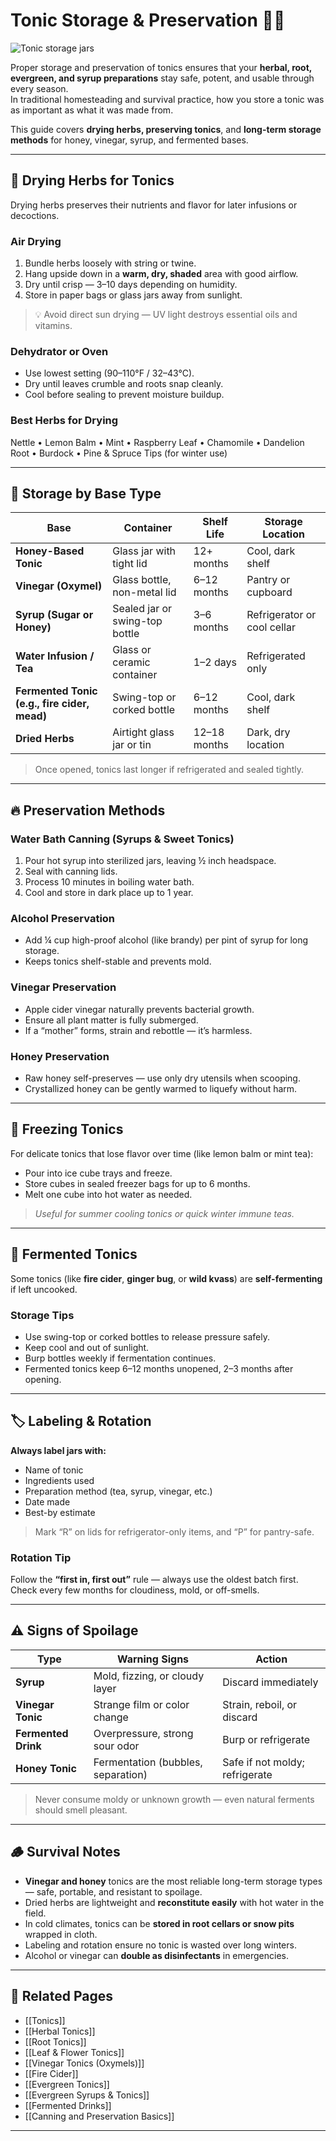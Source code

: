 # Tonic Storage & Preservation 🧴🌿

![Tonic storage jars](cookery/images/tonic_storage.jpg)

Proper storage and preservation of tonics ensures that your **herbal, root, evergreen, and syrup preparations** stay safe, potent, and usable through every season.  
In traditional homesteading and survival practice, how you store a tonic was as important as what it was made from.

This guide covers **drying herbs, preserving tonics**, and **long-term storage methods** for honey, vinegar, syrup, and fermented bases.

---

## 🌿 Drying Herbs for Tonics

Drying herbs preserves their nutrients and flavor for later infusions or decoctions.

### Air Drying
1. Bundle herbs loosely with string or twine.  
2. Hang upside down in a **warm, dry, shaded** area with good airflow.  
3. Dry until crisp — 3–10 days depending on humidity.  
4. Store in paper bags or glass jars away from sunlight.

> 💡 Avoid direct sun drying — UV light destroys essential oils and vitamins.

### Dehydrator or Oven
- Use lowest setting (90–110°F / 32–43°C).  
- Dry until leaves crumble and roots snap cleanly.  
- Cool before sealing to prevent moisture buildup.

### Best Herbs for Drying
Nettle • Lemon Balm • Mint • Raspberry Leaf • Chamomile • Dandelion Root • Burdock • Pine & Spruce Tips (for winter use)

---

## 🍯 Storage by Base Type

| Base | Container | Shelf Life | Storage Location |
|------|------------|-------------|------------------|
| **Honey-Based Tonic** | Glass jar with tight lid | 12+ months | Cool, dark shelf |
| **Vinegar (Oxymel)** | Glass bottle, non-metal lid | 6–12 months | Pantry or cupboard |
| **Syrup (Sugar or Honey)** | Sealed jar or swing-top bottle | 3–6 months | Refrigerator or cool cellar |
| **Water Infusion / Tea** | Glass or ceramic container | 1–2 days | Refrigerated only |
| **Fermented Tonic (e.g., fire cider, mead)** | Swing-top or corked bottle | 6–12 months | Cool, dark shelf |
| **Dried Herbs** | Airtight glass jar or tin | 12–18 months | Dark, dry location |

> Once opened, tonics last longer if refrigerated and sealed tightly.

---

## 🔥 Preservation Methods

### Water Bath Canning (Syrups & Sweet Tonics)
1. Pour hot syrup into sterilized jars, leaving ½ inch headspace.  
2. Seal with canning lids.  
3. Process 10 minutes in boiling water bath.  
4. Cool and store in dark place up to 1 year.

### Alcohol Preservation
- Add ¼ cup high-proof alcohol (like brandy) per pint of syrup for long storage.  
- Keeps tonics shelf-stable and prevents mold.

### Vinegar Preservation
- Apple cider vinegar naturally prevents bacterial growth.  
- Ensure all plant matter is fully submerged.  
- If a “mother” forms, strain and rebottle — it’s harmless.

### Honey Preservation
- Raw honey self-preserves — use only dry utensils when scooping.  
- Crystallized honey can be gently warmed to liquefy without harm.

---

## 🧊 Freezing Tonics

For delicate tonics that lose flavor over time (like lemon balm or mint tea):
- Pour into ice cube trays and freeze.  
- Store cubes in sealed freezer bags for up to 6 months.  
- Melt one cube into hot water as needed.

> *Useful for summer cooling tonics or quick winter immune teas.*

---

## 🧪 Fermented Tonics

Some tonics (like **fire cider**, **ginger bug**, or **wild kvass**) are **self-fermenting** if left uncooked.

### Storage Tips
- Use swing-top or corked bottles to release pressure safely.  
- Keep cool and out of sunlight.  
- Burp bottles weekly if fermentation continues.  
- Fermented tonics keep 6–12 months unopened, 2–3 months after opening.

---

## 🏷️ Labeling & Rotation

**Always label jars with:**
- Name of tonic  
- Ingredients used  
- Preparation method (tea, syrup, vinegar, etc.)  
- Date made  
- Best-by estimate  

> Mark “R” on lids for refrigerator-only items, and “P” for pantry-safe.

### Rotation Tip
Follow the **“first in, first out”** rule — always use the oldest batch first.  
Check every few months for cloudiness, mold, or off-smells.

---

## ⚠️ Signs of Spoilage

| Type | Warning Signs | Action |
|------|----------------|--------|
| **Syrup** | Mold, fizzing, or cloudy layer | Discard immediately |
| **Vinegar Tonic** | Strange film or color change | Strain, reboil, or discard |
| **Fermented Drink** | Overpressure, strong sour odor | Burp or refrigerate |
| **Honey Tonic** | Fermentation (bubbles, separation) | Safe if not moldy; refrigerate |

> Never consume moldy or unknown growth — even natural ferments should smell pleasant.

---

## 🪵 Survival Notes

- **Vinegar and honey** tonics are the most reliable long-term storage types — safe, portable, and resistant to spoilage.  
- Dried herbs are lightweight and **reconstitute easily** with hot water in the field.  
- In cold climates, tonics can be **stored in root cellars or snow pits** wrapped in cloth.  
- Labeling and rotation ensure no tonic is wasted over long winters.  
- Alcohol or vinegar can **double as disinfectants** in emergencies.

---

## 🔗 Related Pages
- [[Tonics]]  
- [[Herbal Tonics]]  
- [[Root Tonics]]  
- [[Leaf & Flower Tonics]]  
- [[Vinegar Tonics (Oxymels)]]  
- [[Fire Cider]]  
- [[Evergreen Tonics]]  
- [[Evergreen Syrups & Tonics]]  
- [[Fermented Drinks]]  
- [[Canning and Preservation Basics]]  

---
